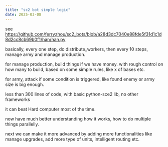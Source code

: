 ```yaml
---
title: "sc2 bot simple logic"
date: 2025-03-08
---
```


see <a href="https://github.com/ferryzhou/sc2_bots/blob/a28d3dc7040e88fde5f31d1c1d8d2cc8cb69b0f1/han/han.py">https://github.com/ferryzhou/sc2_bots/blob/a28d3dc7040e88fde5f31d1c1d8d2cc8cb69b0f1/han/han.py</a>

basically, every one step, do distribute_workers, then every 10 steps, manage army and manage production.

for manage production, build things if we have money. with rough control on how many to build, based on some simple rules, like x of bases etc.

for army, attack if some condition is triggered, like found enemy or army size is big enough.

less than 300 lines of code, with basic python-sce2 lib, no other frameworks

it can beat Hard computer most of the time.

now have much better understanding how it works, how to do multiple things parallelly.

next we can make it more advanced by adding more functionalities like manage upgrades, add more type of units, intelligent routing etc.
